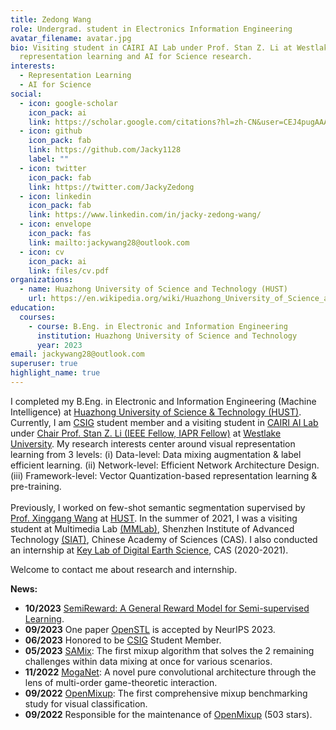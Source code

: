 ```yaml
---
title: Zedong Wang
role: Undergrad. student in Electronics Information Engineering
avatar_filename: avatar.jpg
bio: Visiting student in CAIRI AI Lab under Prof. Stan Z. Li at Westlake University, focusing on
  representation learning and AI for Science research.
interests:
  - Representation Learning
  - AI for Science
social:
  - icon: google-scholar
    icon_pack: ai
    link: https://scholar.google.com/citations?hl=zh-CN&user=CEJ4pugAAAAJ
  - icon: github
    icon_pack: fab
    link: https://github.com/Jacky1128
    label: ""
  - icon: twitter
    icon_pack: fab
    link: https://twitter.com/JackyZedong
  - icon: linkedin
    icon_pack: fab
    link: https://www.linkedin.com/in/jacky-zedong-wang/
  - icon: envelope
    icon_pack: fas
    link: mailto:jackywang28@outlook.com
  - icon: cv
    icon_pack: ai
    link: files/cv.pdf
organizations:
  - name: Huazhong University of Science and Technology (HUST)
    url: https://en.wikipedia.org/wiki/Huazhong_University_of_Science_and_Technology
education:
  courses:
    - course: B.Eng. in Electronic and Information Engineering
      institution: Huazhong University of Science and Technology
      year: 2023
email: jackywang28@outlook.com
superuser: true
highlight_name: true
---
```

I completed my B.Eng. in Electronic and Information Engineering (Machine Intelligence) at [Huazhong University of Science & Technology (HUST)](https://en.wikipedia.org/wiki/Huazhong_University_of_Science_and_Technology). Currently, I am [CSIG](https://www.csig.org.cn) student member and a visiting student in [CAIRI AI Lab](https://github.com/Westlake-AI) under [Chair Prof. Stan Z. Li (IEEE Fellow, IAPR Fellow)](https://scholar.google.com/citations?user=Y-nyLGIAAAAJ&hl=zh-CN&oi=ao) at [Westlake University](https://en.westlake.edu.cn/). My research interests center around visual representation learning from 3 levels: (i) Data-level: Data mixing augmentation & label efficient learning. (ii) Network-level: Efficient Network Architecture Design. (iii) Framework-level: Vector Quantization-based representation learning & pre-training. \
\
Previously, I worked on few-shot semantic segmentation supervised by [Prof. Xinggang Wang](https://scholar.google.com/citations?hl=zh-CN&user=qNCTLV0AAAAJ) at [HUST](https://en.wikipedia.org/wiki/Huazhong_University_of_Science_and_Technology). In the summer of 2021, I was a visiting student at Multimedia Lab [(MMLab)](http://mmlab.siat.ac.cn/), Shenzhen Institute of Advanced Technology [(SIAT)](https://english.siat.ac.cn/), Chinese Academy of Sciences (CAS). I also conducted an internship at [Key Lab of Digital Earth Science](http://www.digitalearthlab.com.cn/), CAS (2020-2021).

Welcome to contact me about research and internship.

**News:**
* **10/2023**   [SemiReward: A General Reward Model for Semi-supervised Learning](https://arxiv.org/abs/2310.03013).
* **09/2023**   One paper [OpenSTL](https://arxiv.org/abs/2306.11249) is accepted by NeurIPS 2023.
* **06/2023**   Honored to be [CSIG](https://www.csig.org.cn) Student Member.
* **05/2023**   [SAMix](https://arxiv.org/abs/2111.15454): The first mixup algorithm that solves the 2 remaining challenges within data mixing at once for various scenarios.
* **11/2022**   [MogaNet](https://arxiv.org/abs/2211.03295): A novel pure convolutional architecture through the lens of multi-order game-theoretic interaction.
* **09/2022**   [OpenMixup](https://arxiv.org/abs/2209.04851): The first comprehensive mixup benchmarking study for visual classification.
* **09/2022**   Responsible for the maintenance of [OpenMixup](https://github.com/Westlake-AI/openmixup) (503 stars).